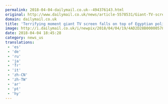 ```yaml
---
permalink: 2018-04-04-dailymail.co.uk--494376143.html
original: http://www.dailymail.co.uk/news/article-5578531/Giant-TV-screen-falls-Egyptian-politicians-hoping-vote-election-campaign.html?ITO=1490&ns_mchannel=rss&ns_campaign=1490
domain: dailymail.co.uk
title: 'Terrifying moment giant TV screen falls on top of Egyptian politicians'
image: http://i.dailymail.co.uk/i/newpix/2018/04/04/19/4AD2D28B00000578-0-image-a-8_1522865544108.jpg
date: 2018-04-04 18:45:28
category: news_us
translations: 
 - 'es'
 - 'de'
 - 'ru'
 - 'ja'
 - 'fr'
 - 'it'
 - 'zh-CN'
 - 'zh-TW'
 - 'ar'
 - 'pt'
 - 'hy'
---
```


